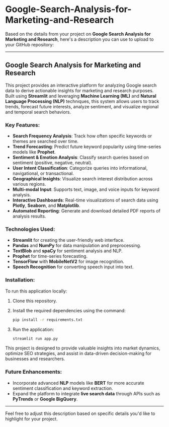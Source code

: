 # Google-Search-Analysis-for-Marketing-and-Research

Based on the details from your project on **Google Search Analysis for Marketing and Research**, here's a description you can use to upload to your GitHub repository:

---

## Google Search Analysis for Marketing and Research

This project provides an interactive platform for analyzing Google search data to derive actionable insights for marketing and research purposes. Built using **Streamlit** and leveraging **Machine Learning (ML)** and **Natural Language Processing (NLP)** techniques, this system allows users to track trends, forecast future interests, analyze sentiment, and visualize regional and temporal search behaviors.

### Key Features:

* **Search Frequency Analysis**: Track how often specific keywords or themes are searched over time.
* **Trend Forecasting**: Predict future keyword popularity using time-series models like **Prophet**.
* **Sentiment & Emotion Analysis**: Classify search queries based on sentiment (positive, negative, neutral).
* **User Intent Classification**: Categorize queries into informational, navigational, or transactional.
* **Geographical Insights**: Visualize search interest distribution across various regions.
* **Multi-modal Input**: Supports text, image, and voice inputs for keyword analysis.
* **Interactive Dashboards**: Real-time visualizations of search data using **Plotly**, **Seaborn**, and **Matplotlib**.
* **Automated Reporting**: Generate and download detailed PDF reports of analysis results.

### Technologies Used:

* **Streamlit** for creating the user-friendly web interface.
* **Pandas** and **NumPy** for data manipulation and preprocessing.
* **TextBlob** and **spaCy** for sentiment analysis and NLP.
* **Prophet** for time-series forecasting.
* **TensorFlow** with **MobileNetV2** for image recognition.
* **Speech Recognition** for converting speech input into text.

### Installation:

To run this application locally:

1. Clone this repository.
2. Install the required dependencies using the command:

   ```bash
   pip install -r requirements.txt
   ```
3. Run the application:

   ```bash
   streamlit run app.py
   ```

This project is designed to provide valuable insights into market dynamics, optimize SEO strategies, and assist in data-driven decision-making for businesses and researchers.

### Future Enhancements:

* Incorporate advanced **NLP** models like **BERT** for more accurate sentiment classification and keyword extraction.
* Expand the platform to integrate **live search data** through APIs such as **PyTrends** or **Google BigQuery**.

---

Feel free to adjust this description based on specific details you'd like to highlight for your project.
